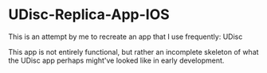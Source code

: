# UDisc-Replica-App-IOS
This is an attempt by me to recreate an app that I use frequently: UDisc

This app is not entirely functional, but rather an incomplete skeleton of what the UDisc app perhaps might've looked like in early development.
